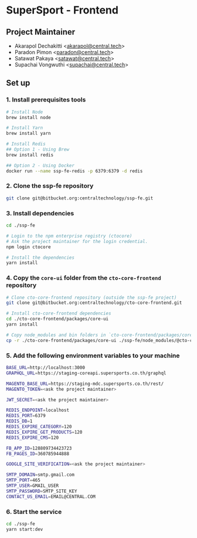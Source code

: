 # SuperSport - Frontend

## Project Maintainer

- Akarapol Dechakitti <<akarapol@central.tech>>
- Paradon Pimon <<paradon@central.tech>>
- Satawat Pakaya <<satawat@central.tech>>
- Supachai Vongwuthi <<supachai@central.tech>>

## Set up

### 1. Install prerequisites tools

```bash
# Install Node
brew install node

# Install Yarn
brew install yarn

# Install Redis
## Option 1 - Using Brew
brew install redis

## Option 2 - Using Docker
docker run --name ssp-fe-redis -p 6379:6379 -d redis
```

### 2. Clone the ssp-fe repository

```bash
git clone git@bitbucket.org:centraltechnology/ssp-fe.git
```

### 3. Install dependencies

```bash
cd ./ssp-fe

# Login to the npm enterprise registry (ctocore)
# Ask the project maintainer for the login credential.
npm login ctocore

# Install the dependencies
yarn install
```

### 4. Copy the `core-ui` folder from the `cto-core-frontend` repository

```bash
# Clone cto-core-frontend repository (outside the ssp-fe project)
git clone git@bitbucket.org:centraltechnology/cto-core-frontend.git

# Install cto-core-frontend dependencies
cd ./cto-core-frontend/packages/core-ui
yarn install

# Copy node_modules and bin folders in `cto-core-frontend/packages/core-ui` directory to `ssp-fe/node_modules/@central-tech/core-ui` directory
cp -r ./cto-core-frontend/packages/core-ui ./ssp-fe/node_modules/@cto-core
```

### 5. Add the following environment variables to your machine

```bash
BASE_URL=http://localhost:3000
GRAPHQL_URL=https://staging-coreapi.supersports.co.th/graphql

MAGENTO_BASE_URL=https://staging-mdc.supersports.co.th/rest/
MAGENTO_TOKEN=<ask the project maintainer>

JWT_SECRET=<ask the project maintainer>

REDIS_ENDPOINT=localhost
REDIS_PORT=6379
REDIS_DB=1
REDIS_EXPIRE_CATEGORY=120
REDIS_EXPIRE_GET_PRODUCTS=120
REDIS_EXPIRE_CMS=120

FB_APP_ID=128809734423723
FB_PAGES_ID=360785944888

GOOGLE_SITE_VERIFICATION=<ask the project maintainer>

SMTP_DOMAIN=smtp.gmail.com
SMTP_PORT=465
SMTP_USER=GMAIL_USER
SMTP_PASSWORD=SMTP_SITE_KEY
CONTACT_US_EMAIL=EMAIL@CENTRAL.COM
```

### 6. Start the service

```bash
cd ./ssp-fe
yarn start:dev
```
